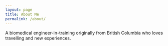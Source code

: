 ```yaml
---
layout: page
title: About Me
permalink: /about/
---
```


A biomedical engineer-in-training originally from British Columbia who loves travelling and new experiences.
